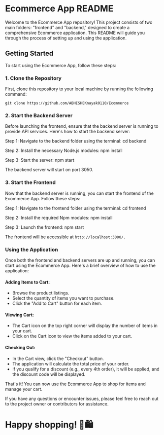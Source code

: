 # Ecommerce App README

Welcome to the Ecommerce App repository! This project consists of two main folders: "frontend" and "backend," designed to create a comprehensive Ecommerce application. This README will guide you through the process of setting up and using the application.

## Getting Started

To start using the Ecommerce App, follow these steps:

### 1. Clone the Repository

First, clone this repository to your local machine by running the following command:

```shell
git clone https://github.com/ABHISHEKnayak0110/Ecommerce
```
### 2. Start the Backend Server
Before launching the frontend, ensure that the backend server is running to provide API services. Here's how to start the backend server:

Step 1: Navigate to the backend folder using the terminal:
cd backend

Step 2: Install the necessary Node.js modules:
npm install

Step 3: Start the server:
npm start

The backend server will start on port 3050.

### 3. Start the Frontend
Now that the backend server is running, you can start the frontend of the Ecommerce App. Follow these steps:

Step 1: Navigate to the frontend folder using the terminal:
cd frontend

Step 2: Install the required Npm modules:
npm install

Step 3: Launch the frontend:
npm start

The frontend will be accessible at ```http://localhost:3000/.```

### Using the Application
Once both the frontend and backend servers are up and running, you can start using the Ecommerce App. Here's a brief overview of how to use the application:

#### Adding Items to Cart:

- Browse the product listings.
- Select the quantity of items you want to purchase.
- Click the "Add to Cart" button for each item.

#### Viewing Cart:

- The Cart icon on the top right corner will display the number of items in your cart.
- Click on the Cart icon to view the items added to your cart.

#### Checking Out:

- In the Cart view, click the "Checkout" button.
- The application will calculate the total price of your order.
- If you qualify for a discount (e.g., every 4th order), it will be applied, and the discount code will be displayed.

That's it! You can now use the Ecommerce App to shop for items and manage your cart.

If you have any questions or encounter issues, please feel free to reach out to the project owner or contributors for assistance.

# Happy shopping! 🛒🛍️

